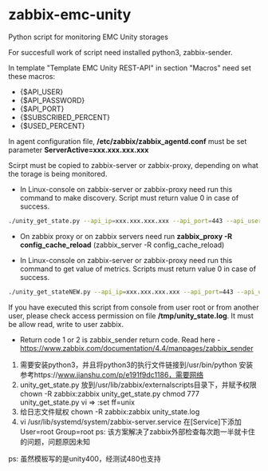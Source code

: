 # zabbix-emc-unity
Python script for monitoring EMC Unity storages


For succesfull work of script need installed python3, zabbix-sender.

In template "Template EMC Unity REST-API" in section "Macros" need set these macros:
- {$API_USER}
- {$API_PASSWORD}
- {$API_PORT}
- {$SUBSCRIBED_PERCENT}
- {$USED_PERCENT}

In agent configuration file, **/etc/zabbix/zabbix_agentd.conf** must be set parameter **ServerActive=xxx.xxx.xxx.xxx**

Scirpt must be copied to zabbix-server or zabbix-proxy, depending on what the torage is being monitored.


- In Linux-console on zabbix-server or zabbix-proxy need run this command to make discovery. Script must return value 0 in case of success.
```bash
./unity_get_state.py --api_ip=xxx.xxx.xxx.xxx --api_port=443 --api_user=username_on_storagedevice --api_password='password' --storage_name="storage-name_in_zabbix" --discovery
```
- On zabbix proxy or on zabbix servers need run **zabbix_proxy -R config_cache_reload** (zabbix_server -R config_cache_reload)

- In Linux-console on zabbix-server or zabbix-proxy need run this command to get value of metrics. Scripts must return value 0 in case of success.
```bash
./unity_get_stateNEW.py --api_ip=xxx.xxx.xxx.xxx --api_port=443 --api_user=username_on_storagedevice --api_password='password' --storage_name="storage-name_in_zabbix" --status
```
If you have executed this script from console from user root or from another user, please check access permission on file **/tmp/unity_state.log**. It must be allow read, write to user zabbix.

- Return code 1 or 2 is zabbix_sender return code. Read here - https://www.zabbix.com/documentation/4.4/manpages/zabbix_sender



1. 需要安装python3，并且将python3的执行文件链接到/usr/bin/python
    安装参考https://www.jianshu.com/p/e191f9dc1186，需要网络
2. unity_get_state.py 放到/usr/lib/zabbix/externalscripts目录下，并赋予权限
    chown -R zabbix:zabbix unity_get_state.py 
    chmod 777 unity_get_state.py 
    vi => :set ff=unix
3. 给日志文件赋权
    chown -R zabbix:zabbix unity_state.log
4. vi /usr/lib/systemd/system/zabbix-server.service 
    在[Service]下添加
        User=root
        Group=root
    ps: 该方案解决了zabbix外部检查每次跑一半就卡住的问题，问题原因未知

ps: 虽然模板写的是unity400，经测试480也支持